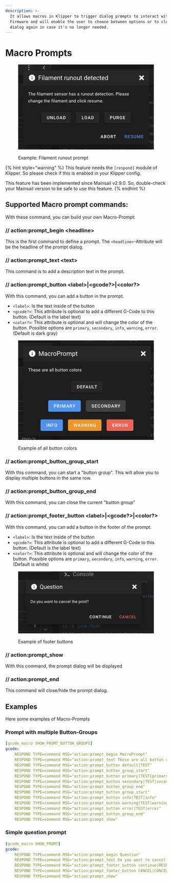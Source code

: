 ```yaml
---
description: >-
  It allows macros in Klipper to trigger dialog prompts to interact with the
  Firmware and will enable the user to choose between options or to close the
  dialog again in case it's no longer needed.
---
```


# Macro Prompts

<figure><img src="../../.gitbook/assets/image (43).png" alt="Example Filament Runout Prompt"><figcaption><p>Example: Filament runout prompt</p></figcaption></figure>

{% hint style="warning" %}
This feature needs the `[respond]` module of Klipper. So please check if this is enabled in your Klipper config.

This feature has been implemented since Mainsail v2.9.0. So, double-check your Mainsail version to be safe to use this feature.
{% endhint %}

## Supported Macro prompt commands:

With these command, you can build your own Macro-Prompt:

### // action:prompt\_begin \<headline>

This is the first command to define a prompt. The `<headline>`-Attribute will be the headline of the prompt dialog.

### // action:prompt\_text \<text>

This command is to add a description text in the prompt.

### // action:prompt\_button \<label>|\<gcode?>|\<color?>

With this command, you can add a button in the prompt.

* `<label>`: Is the text inside of the button
* `<gcode?>`: This attribute is optional to add a different G-Code to this button. (Default is the label text)
* `<color?>`: This attribute is optional and will change the color of the button. Possible options are `primary`, `secondary`, `info`, `warning`, `error`. (Default is dark gray)

<figure><img src="../../.gitbook/assets/image (44).png" alt=""><figcaption><p>Example of all button colors</p></figcaption></figure>

### // action:prompt\_button\_group\_start

With this command, you can start a "button group". This will allow you to display multiple buttons in the same row.

### // action:prompt\_button\_group\_end

With this command, you can close the current "button group"

### // action:prompt\_footer\_button \<label>|\<gcode?>|\<color?>

With this command, you can add a button in the footer of the prompt.

* `<label>`: Is the text inside of the button
* `<gcode?>`: This attribute is optional to add a different G-Code to this button. (Default is the label text)
* `<color?>`: This attribute is optional and will change the color of the button. Possible options are `primary`, `secondary`, `info`, `warning`, `error`. (Default is white)

<figure><img src="../../.gitbook/assets/image (45).png" alt=""><figcaption><p>Example of footer buttons</p></figcaption></figure>

### // action:prompt\_show

With this command, the prompt dialog will be displayed

### // action:prompt\_end

This command will close/hide the prompt dialog.

## Examples

Here some examples of Macro-Prompts

### Prompt with multiple Button-Groups

```yaml
[gcode_macro SHOW_PROMT_BUTTON_GROUPS]
gcode:
    RESPOND TYPE=command MSG="action:prompt_begin MacroPrompt"
    RESPOND TYPE=command MSG="action:prompt_text These are all button colors"
    RESPOND TYPE=command MSG="action:prompt_button default|TEST"
    RESPOND TYPE=command MSG="action:prompt_button_group_start"
    RESPOND TYPE=command MSG="action:prompt_button primary|TEST|primary"
    RESPOND TYPE=command MSG="action:prompt_button secondary|TEST|secondary"
    RESPOND TYPE=command MSG="action:prompt_button_group_end"
    RESPOND TYPE=command MSG="action:prompt_button_group_start"
    RESPOND TYPE=command MSG="action:prompt_button info|TEST|info"
    RESPOND TYPE=command MSG="action:prompt_button warning|TEST|warning"
    RESPOND TYPE=command MSG="action:prompt_button error|TEST|error"
    RESPOND TYPE=command MSG="action:prompt_button_group_end"
    RESPOND TYPE=command MSG="action:prompt_show"
```

### Simple question prompt

```yaml
[gcode_macro SHOW_PROMT]
gcode:
    RESPOND TYPE=command MSG="action:prompt_begin Question"
    RESPOND TYPE=command MSG="action:prompt_text Do you wont to cancel the print?"
    RESPOND TYPE=command MSG="action:prompt_footer_button continue|RESPOND TYPE=command MSG=action:prompt_end"
    RESPOND TYPE=command MSG="action:prompt_footer_button CANCEL|CANCEL_PRINT|error"
    RESPOND TYPE=command MSG="action:prompt_show"
```
